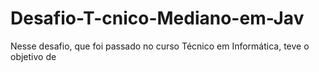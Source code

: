 # Desafio-T-cnico-Mediano-em-Jav
Nesse desafio, que foi passado no curso Técnico em Informática, teve o objetivo de
